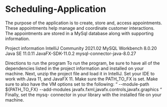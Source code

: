 # Scheduling-Application

The purpose of the application is to create, store and, access appointments. 
These appointments help manage and coordinate customer interactions. 
The appointments are stored in a MySql database along with supporting information. 

Project information
IntelliJ Community 2021.02
MySQL Workbench 8.0.20
Java SE 11.0.11
JavaFX-SDK-11.0.2
mysql-connector-java-8.0.27


Directions to run the program
To run the program, be sure to have all of the dependencies listed in the project information and installed on your machine. 
Next, unzip the project file and load it in IntelliJ. Set your IDE to work with Java 11, and JavaFX 11. 
Make sure the PATH_TO_FX is set. Make sure to also have the VM options set to the following: 
“ --module-path ${PATH_TO_FX} --add-modules javafx.fxml,javafx.controls,javafx.graphics “ 
Finally, set the mysq- connector in your library with the installed file on your machine. 

